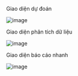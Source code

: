 Giao diện dự đoán

![image](https://github.com/user-attachments/assets/e04c0cad-ab7d-4dbf-9aae-45c7e1462ea3)

Giao diện phân tích dữ liệu

![image](https://github.com/user-attachments/assets/3ddf4462-21d2-44a9-997e-ebc44131be13)

Giao diện báo cáo nhanh

![image](https://github.com/user-attachments/assets/192199fc-3ad5-46fe-bee5-449287c17386)
